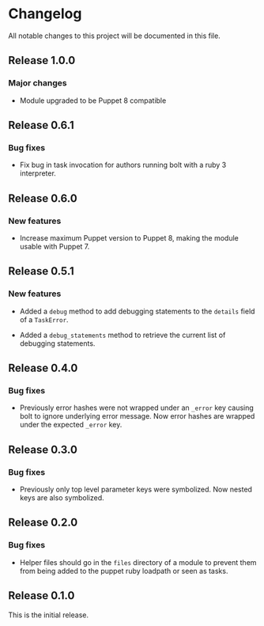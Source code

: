# Changelog

All notable changes to this project will be documented in this file.

## Release 1.0.0

### Major changes

* Module upgraded to be Puppet 8 compatible

## Release 0.6.1

### Bug fixes

* Fix bug in task invocation for authors running bolt with a ruby 3 interpreter.

## Release 0.6.0

### New features

* Increase maximum Puppet version to Puppet 8, making the module usable with Puppet 7.

## Release 0.5.1

### New features

* Added a `debug` method to add debugging statements to the `details` field of a `TaskError`.

* Added a `debug_statements` method to retrieve the current list of debugging statements.

## Release 0.4.0

### Bug fixes

* Previously error hashes were not wrapped under an `_error` key causing bolt to ignore underlying error message. 
  Now error hashes are wrapped under the expected `_error` key.

## Release 0.3.0

### Bug fixes

* Previously only top level parameter keys were symbolized. Now nested keys are also symbolized.

## Release 0.2.0

### Bug fixes

* Helper files should go in the `files` directory of a module to prevent them from being added to the puppet 
  ruby loadpath or seen as tasks.

## Release 0.1.0

This is the initial release.
